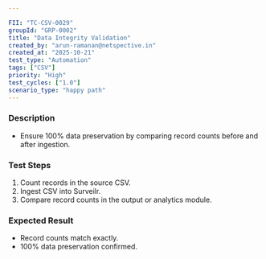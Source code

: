 ```yaml
---

FII: "TC-CSV-0029"
groupId: "GRP-0002"
title: "Data Integrity Validation"
created_by: "arun-ramanan@netspective.in"
created_at: "2025-10-21"
test_type: "Automation"
tags: ["CSV"]
priority: "High"
test_cycles: ["1.0"]
scenario_type: "happy path"
---
```


### Description
- Ensure 100% data preservation by comparing record counts before and after ingestion.

### Test Steps
1. Count records in the source CSV.  
2. Ingest CSV into Surveilr.  
3. Compare record counts in the output or analytics module.  

### Expected Result
- Record counts match exactly.  
- 100% data preservation confirmed.